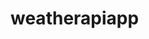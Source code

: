 # weatherapiapp

<!-- 

1- weather forcast API
2- geoloaction api
3- Random sentence generator with parameters 
 -->